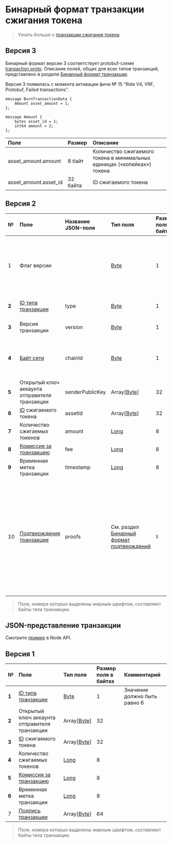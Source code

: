 # Бинарный формат транзакции сжигания токена

> Узнать больше о [транзакции сжигания токена](/ru/blockchain/transaction-type/burn-transaction).

## Версия 3

Бинарный формат версии 3 соответствует protobuf-схеме [transaction.proto](https://github.com/wavesplatform/protobuf-schemas/blob/master/proto/waves/transaction.proto). Описание полей, общих для всех типов транзакций, представлено в разделе [Бинарный формат транзакции](/ru/blockchain/binary-format/transaction-binary-format/).

Версия 3 появилась с момента активации фичи № 15 “Ride V4, VRF, Protobuf, Failed transactions”.

```
message BurnTransactionData {
    Amount asset_amount = 1;
};

message Amount {
    bytes asset_id = 1;
    int64 amount = 2;
};
```

| Поле | Размер | Описание |
| :--- | :--- | :--- |
| asset_amount.amount | 8 байт | Количество сжигаемого токена в минимальных единицах («копейках») токена |
| asset_amount.asset_id | 32 байта | ID сжигаемого токена |

## Версия 2

| № | Поле | Название JSON-поля |Тип поля | Размер поля в байтах | Комментарий |
| :--- | :--- | :--- | :--- | :--- | :--- |
| 1 | Флаг версии | | [Byte](/ru/blockchain/blockchain/blockchain-data-types) | 1 | Указывает, что версия транзакции является второй или выше.<br>Значение должно быть равно 0 |
| **2** | [ID типа транзакции](/ru/blockchain/transaction-type/) |type| [Byte](/ru/blockchain/blockchain/blockchain-data-types) | 1 | Значение должно быть равно 6 |
| **3** | Версия транзакции |version| [Byte](/ru/blockchain/blockchain/blockchain-data-types) | 1 | Значение должно быть равно 2 |
| **4** | [Байт сети](/ru/blockchain/blockchain-network/#байт-сети) |chainId| [Byte](/ru/blockchain/blockchain/blockchain-data-types) | 1 | 87 — для Mainnet<br>84 — для Testnet<br>83 — для Stagenet |
| **5** | Открытый ключ аккаунта отправителя транзакции |senderPublicKey| Array[[Byte](/ru/blockchain/blockchain/blockchain-data-types)] | 32 |  |
| **6** | [ID](/ru/blockchain/token/token-id) сжигаемого токена |assetId| Array[[Byte](/ru/blockchain/blockchain/blockchain-data-types)] | 32 |  |
| **7** | Количество сжигаемых токенов |amount| [Long](/ru/blockchain/blockchain/blockchain-data-types) | 8 |  |
| **8** | [Комиссия за транзакцию](/ru/blockchain/transaction/transaction-fee) |fee | [Long](/ru/blockchain/blockchain/blockchain-data-types) | 8 |  |
| **9** | Временная метка транзакции |timestamp | [Long](/ru/blockchain/blockchain/blockchain-data-types) | 8 |  |
| 10 | [Подтверждения транзакции](/ru/blockchain/transaction/transaction-proof) | proofs | См. раздел [Бинарный формат подтверждений](/ru/blockchain/binary-format/transaction-proof-binary-format) | `S` | Если массив пустой, то `S` = 3. <br>Если массив не пустой, то `S` = 3 + 2 × `N` + 64 × `N`, где `N` — количество подтверждений в массиве.<br>Максимальное количество подтверждений в массиве — 8. Размер каждого подтверждения — 64 байта |

> Поля, номера которых выделены жирным шрифтом, составляют байты тела транзакции.

## JSON-представление транзакции

Смотрите [пример](https://nodes.wavesnodes.com/transactions/info/csr25XQHT1c965Fg7cY2vJ7XHYVsudPYrUbdaFqgaqL) в Node API.

## Версия 1

| № | Поле | Тип поля | Размер поля в байтах | Комментарий |
| :--- | :--- | :--- | :--- | :--- |
| **1** | [ID типа транзакции](/ru/blockchain/transaction-type/) | [Byte](/ru/blockchain/blockchain/blockchain-data-types) | 1 | Значение должно быть равно 6 |
| **2** | Открытый ключ аккаунта отправителя транзакции | Array[[Byte](/ru/blockchain/blockchain/blockchain-data-types)] | 32 |  |
| **3** | [ID](/ru/blockchain/token/token-id) сжигаемого токена | Array[[Byte](/ru/blockchain/blockchain/blockchain-data-types)] | 32 |  |
| **4** | Количество сжигаемых токенов | [Long](/ru/blockchain/blockchain/blockchain-data-types) | 8 |  |
| **5** | [Комиссия за транзакцию](/ru/blockchain/transaction/transaction-fee) | [Long](/ru/blockchain/blockchain/blockchain-data-types) | 8 |  |
| **6** | Временная метка транзакции | [Long](/ru/blockchain/blockchain/blockchain-data-types) | 8 |  |
| 7 | [Подпись транзакции](/ru/blockchain/transaction/transaction-proof) | Array[[Byte](/ru/blockchain/blockchain/blockchain-data-types)] | 64 |  |  |

> Поля, номера которых выделены жирным шрифтом, составляют байты тела транзакции.
